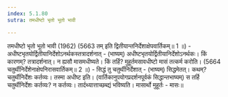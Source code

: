 ```yaml
---
index: 5.1.80
sutra: तमधीष्टो भृतो भूतो भावी

---
```

तमधीष्टो भृतो भूतो भावी (1962) (5663 तम् इति द्वितीयान्तनिर्देशाक्षेपवार्तिकम्॥ 1 ॥) - अधीष्टभृतयोर्द्वितीयानिर्देशोऽनर्थकस्तत्रादर्शनात् - (भाष्यम्) अधीष्टभृतयोर्द्वितीयानिर्देशोऽनर्थकः। किं कारणम्? तत्रादर्शनात्। न ह्यसौ मासमधीष्यते। किं तर्हि? मुहूर्तमसावधीष्टो मासं तत्कर्म करोति। (5664 चतुर्थीनिर्देशेनाक्षेपनिरासवार्तिकम्॥ 2 ॥) - सिद्धं तु चतुर्थीनिर्देशात् - (भाष्यम्) सिद्धमेतत्। कथम्? चतुर्थीनिर्देशः कर्तव्यः। तस्मा अधीष्ट इति। (वार्तिकानुपयोगप्रदर्शनपूर्वकं सिद्धान्तभाष्यम्) स तर्हि चतुर्थीनिर्देशः कर्तव्यः? न कर्तव्यः। तार्दथ्यात्ताच्छब्द्यं भविष्यति। मासार्थो मुहूर्तः - मासः॥